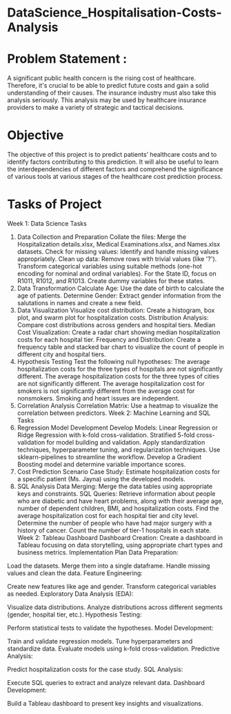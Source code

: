 # DataScience_Hospitalisation-Costs-Analysis
# Problem Statement : 
A significant public health concern is the rising cost of healthcare. Therefore, it's crucial to be able to predict future costs and gain a solid understanding of their causes. The
insurance industry must also take this analysis seriously. This analysis may be used by
healthcare insurance providers to make a variety of strategic and tactical decisions.

# Objective  
The objective of this project is to predict patients’ healthcare costs and to identify factors contributing to this prediction. It will also be useful to learn the interdependencies of different factors and comprehend the significance of various tools at various stages of
the healthcare cost prediction process.

# Tasks of Project
Week 1: Data Science Tasks
1. Data Collection and Preparation
Collate the files: Merge the Hospitalization details.xlsx, Medical Examinations.xlsx, and Names.xlsx datasets.
Check for missing values: Identify and handle missing values appropriately.
Clean up data:
Remove rows with trivial values (like '?').
Transform categorical variables using suitable methods (one-hot encoding for nominal and ordinal variables).
For the State ID, focus on R1011, R1012, and R1013. Create dummy variables for these states.
2. Data Transformation
Calculate Age: Use the date of birth to calculate the age of patients.
Determine Gender: Extract gender information from the salutations in names and create a new field.
3. Data Visualization
Visualize cost distribution: Create a histogram, box plot, and swarm plot for hospitalization costs.
Distribution Analysis: Compare cost distributions across genders and hospital tiers.
Median Cost Visualization: Create a radar chart showing median hospitalization costs for each hospital tier.
Frequency and Distribution:
Create a frequency table and stacked bar chart to visualize the count of people in different city and hospital tiers.
4. Hypothesis Testing
Test the following null hypotheses:
The average hospitalization costs for the three types of hospitals are not significantly different.
The average hospitalization costs for the three types of cities are not significantly different.
The average hospitalization cost for smokers is not significantly different from the average cost for nonsmokers.
Smoking and heart issues are independent.
5. Correlation Analysis
Correlation Matrix: Use a heatmap to visualize the correlation between predictors.
Week 2: Machine Learning and SQL Tasks
1. Regression Model Development
Develop Models:
Linear Regression or Ridge Regression with k-fold cross-validation.
Stratified 5-fold cross-validation for model building and validation.
Apply standardization techniques, hyperparameter tuning, and regularization techniques.
Use sklearn-pipelines to streamline the workflow.
Develop a Gradient Boosting model and determine variable importance scores.
2. Cost Prediction Scenario
Case Study: Estimate hospitalization costs for a specific patient (Ms. Jayna) using the developed models.
3. SQL Analysis
Data Merging: Merge the data tables using appropriate keys and constraints.
SQL Queries:
Retrieve information about people who are diabetic and have heart problems, along with their average age, number of dependent children, BMI, and hospitalization costs.
Find the average hospitalization cost for each hospital tier and city level.
Determine the number of people who have had major surgery with a history of cancer.
Count the number of tier-1 hospitals in each state.
Week 2: Tableau Dashboard
Dashboard Creation: Create a dashboard in Tableau focusing on data storytelling, using appropriate chart types and business metrics.
Implementation Plan
Data Preparation:

Load the datasets.
Merge them into a single dataframe.
Handle missing values and clean the data.
Feature Engineering:

Create new features like age and gender.
Transform categorical variables as needed.
Exploratory Data Analysis (EDA):

Visualize data distributions.
Analyze distributions across different segments (gender, hospital tier, etc.).
Hypothesis Testing:

Perform statistical tests to validate the hypotheses.
Model Development:

Train and validate regression models.
Tune hyperparameters and standardize data.
Evaluate models using k-fold cross-validation.
Predictive Analysis:

Predict hospitalization costs for the case study.
SQL Analysis:

Execute SQL queries to extract and analyze relevant data.
Dashboard Development:

Build a Tableau dashboard to present key insights and visualizations.
